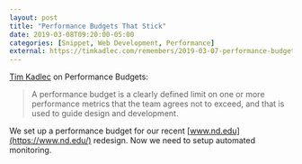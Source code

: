 ```yaml
---
layout: post
title: "Performance Budgets That Stick"
date: 2019-03-08T09:20:00-05:00
categories: [Snippet, Web Development, Performance]
external: https://timkadlec.com/remembers/2019-03-07-performance-budgets-that-stick/
---
```


[Tim Kadlec](https://twitter.com/tkadlec) on Performance Budgets:

> A performance budget is a clearly defined limit on one or more performance metrics that the team agrees not to exceed, and that is used to guide design and development.

We set up a performance budget for our recent [www.nd.edu](https://www.nd.edu/) redesign. Now we need to setup automated monitoring.
